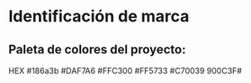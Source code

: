 # Identificación de marca

## Paleta de colores del proyecto:

HEX
#186a3b
#DAF7A6
#FFC300
#FF5733
#C70039
900C3F#

